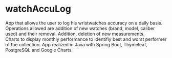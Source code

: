# watchAccuLog
App that allows the user to log his wristwatches accuracy on a daily basis.\
Operations allowed are addition of new watches (brand, model, caliber used) and their removal.
Addition, deletion of new measurements.\
Charts to display monthly performance to identifiy best and worst performer of the collection.
App realized in Java with Spring Boot, Thymeleaf, PostgreSQL and Google Charts.
